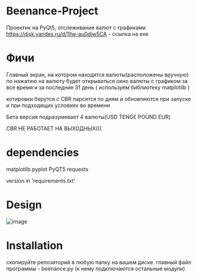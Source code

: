 # Beenance-Project
Проектик на PyQt5, отслеживание валют с графиками
https://disk.yandex.ru/d/1Ilw-au0diw5CA - ссылка на exe
# Фичи
Главный экран, на котором находятся валюты(расположены вручную)
по нажатию на валюту будет открываться окно валюты с графиком за все время и за последние 31 день ( используем библиотеку matplotlib )

котировки берутся с CBR
парсятся по дням и обновляются при запуске и при подходящих условиях во времени

Бета версия подразумевает 4 валюты(USD TENGE POUND EUR)

CBR НЕ РАБОТАЕТ НА ВЫХОДНЫХ(((

# dependencies
matplotlib.pyplot
PyQT5
requests

version in 'requirements.txt'

# Design
![image](https://user-images.githubusercontent.com/110305715/198326043-6498c3d9-fc30-49a9-84b1-7caa62d8e7f3.png)

# Installation
скопируйте репозиторий в любую папку на вашем диске.
главный файл программы - beenance.py (к нему подключаются остальные модули)
